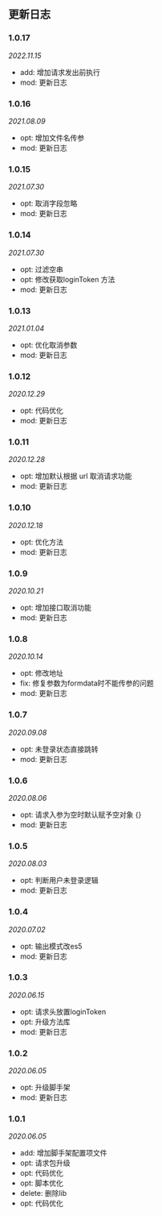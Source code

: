 ## 更新日志


### 1.0.17

*2022.11.15*

- add: 增加请求发出前执行
- mod: 更新日志


### 1.0.16

*2021.08.09*

- opt: 增加文件名传参
- mod: 更新日志


### 1.0.15

*2021.07.30*

- opt: 取消字段忽略
- mod: 更新日志


### 1.0.14

*2021.07.30*

- opt: 过滤空串
- opt: 修改获取loginToken 方法
- mod: 更新日志


### 1.0.13

*2021.01.04*

- opt: 优化取消参数
- mod: 更新日志


### 1.0.12

*2020.12.29*

- opt: 代码优化
- mod: 更新日志


### 1.0.11

*2020.12.28*

- opt: 增加默认根据 url 取消请求功能
- mod: 更新日志


### 1.0.10

*2020.12.18*

- opt: 优化方法
- mod: 更新日志


### 1.0.9

*2020.10.21*

- opt: 增加接口取消功能
- mod: 更新日志


### 1.0.8

*2020.10.14*

- opt: 修改地址
- fix: 修复参数为formdata时不能传参的问题
- mod: 更新日志


### 1.0.7

*2020.09.08*

- opt: 未登录状态直接跳转
- mod: 更新日志


### 1.0.6

*2020.08.06*

- opt: 请求入参为空时默认赋予空对象 {}
- mod: 更新日志


### 1.0.5

*2020.08.03*

- opt: 判断用户未登录逻辑
- mod: 更新日志


### 1.0.4

*2020.07.02*

- opt: 输出模式改es5
- mod: 更新日志


### 1.0.3

*2020.06.15*

- opt: 请求头放置loginToken
- opt: 升级方法库
- mod: 更新日志


### 1.0.2

*2020.06.05*

- opt: 升级脚手架
- mod: 更新日志


### 1.0.1

*2020.06.05*

- add: 增加脚手架配置项文件
- opt: 请求包升级
- opt: 代码优化
- opt: 脚本优化
- delete: 删除lib
- opt: 代码优化
